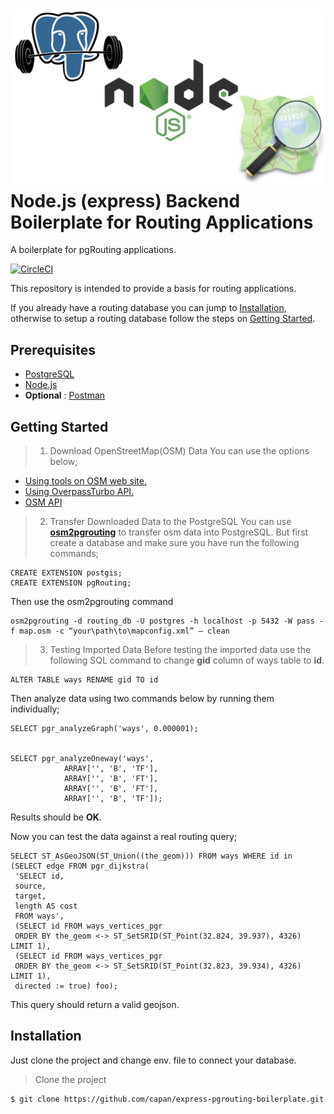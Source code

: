 ![alt text](https://raw.githubusercontent.com/capan/express-pgrouting-boilerplate/master/yazi.jpg)
Node.js (express) Backend Boilerplate for Routing Applications
==============================================
A boilerplate for pgRouting applications.

[![CircleCI](https://david-dm.org/capan/express-pgrouting-boilerplate.svg)]()

This repository is intended to provide a basis for routing applications.

If you already have a routing database you can jump to [Installation](#installation), otherwise to setup a routing database follow the steps on [Getting Started](#getting-started).

Prerequisites
-------------
- [PostgreSQL](https://www.postgresql.org/)
- [Node.js](https://nodejs.org/en/)
- **Optional** : [Postman](https://www.postman.com/) 

Getting Started
---------------

> 1) Download OpenStreetMap(OSM) Data
You can use the options below;
* [Using tools on OSM web site.](https://www.openstreetmap.org/export#map=14/39.8711/32.7929)
* [Using OverpassTurbo API.](https://overpass-turbo.eu/)
* [OSM API](https://wiki.openstreetmap.org/wiki/API_v0.6#Retrieving_map_data_by_bounding_box:_GET_.2Fapi.2F0.6.2Fmap)
> 2) Transfer Downloaded Data to the PostgreSQL
You can use [**osm2pgrouting**](https://github.com/pgRouting/osm2pgrouting) to transfer osm data into PostgreSQL. But first create a database and make sure you have run the following commands;
```shell
CREATE EXTENSION postgis;
CREATE EXTENSION pgRouting;
```
Then use the osm2pgrouting command
```shell
osm2pgrouting -d routing_db -U postgres -h localhost -p 5432 -W pass -f map.osm -c “your\path\to\mapconfig.xml” — clean
```
> 3) Testing Imported Data
Before testing the imported data use the following SQL command to change **gid** column of ways table to **id**.
```shell
ALTER TABLE ways RENAME gid TO id
```
Then analyze data using two commands below by running them individually;
```shell
SELECT pgr_analyzeGraph('ways', 0.000001);


SELECT pgr_analyzeOneway('ways',
            ARRAY['', 'B', 'TF'],
            ARRAY['', 'B', 'FT'],
            ARRAY['', 'B', 'FT'],
            ARRAY['', 'B', 'TF']);
```
Results should be **OK**.

Now you can test the data against a real routing query;
```shell
SELECT ST_AsGeoJSON(ST_Union((the_geom))) FROM ways WHERE id in
(SELECT edge FROM pgr_dijkstra(
 'SELECT id,
 source,
 target,
 length AS cost
 FROM ways',
 (SELECT id FROM ways_vertices_pgr
 ORDER BY the_geom <-> ST_SetSRID(ST_Point(32.824, 39.937), 4326) LIMIT 1), 
 (SELECT id FROM ways_vertices_pgr
 ORDER BY the_geom <-> ST_SetSRID(ST_Point(32.823, 39.934), 4326) LIMIT 1),
 directed := true) foo);
```
This query should return a valid geojson.

Installation
------------
Just clone the project and change env. file to connect your database.
> Clone the project 
```shell
$ git clone https://github.com/capan/express-pgrouting-boilerplate.git
```
